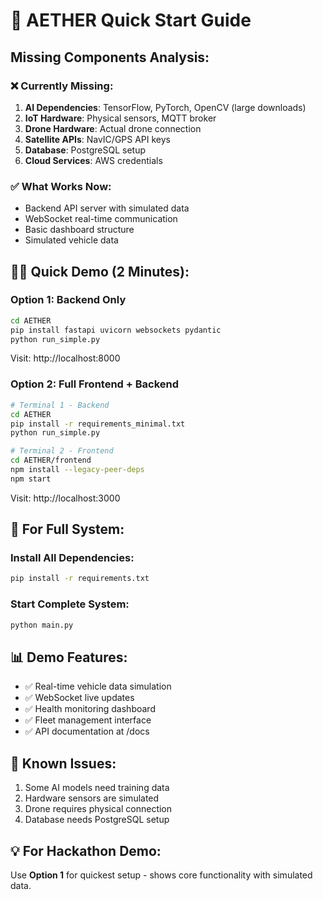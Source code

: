 # 🚀 AETHER Quick Start Guide

## Missing Components Analysis:

### ❌ Currently Missing:
1. **AI Dependencies**: TensorFlow, PyTorch, OpenCV (large downloads)
2. **IoT Hardware**: Physical sensors, MQTT broker
3. **Drone Hardware**: Actual drone connection
4. **Satellite APIs**: NavIC/GPS API keys
5. **Database**: PostgreSQL setup
6. **Cloud Services**: AWS credentials

### ✅ What Works Now:
- Backend API server with simulated data
- WebSocket real-time communication
- Basic dashboard structure
- Simulated vehicle data

## 🏃‍♂️ Quick Demo (2 Minutes):

### Option 1: Backend Only
```bash
cd AETHER
pip install fastapi uvicorn websockets pydantic
python run_simple.py
```
Visit: http://localhost:8000

### Option 2: Full Frontend + Backend
```bash
# Terminal 1 - Backend
cd AETHER
pip install -r requirements_minimal.txt
python run_simple.py

# Terminal 2 - Frontend
cd AETHER/frontend
npm install --legacy-peer-deps
npm start
```
Visit: http://localhost:3000

## 🔧 For Full System:

### Install All Dependencies:
```bash
pip install -r requirements.txt
```

### Start Complete System:
```bash
python main.py
```

## 📊 Demo Features:
- ✅ Real-time vehicle data simulation
- ✅ WebSocket live updates
- ✅ Health monitoring dashboard
- ✅ Fleet management interface
- ✅ API documentation at /docs

## 🚨 Known Issues:
1. Some AI models need training data
2. Hardware sensors are simulated
3. Drone requires physical connection
4. Database needs PostgreSQL setup

## 💡 For Hackathon Demo:
Use **Option 1** for quickest setup - shows core functionality with simulated data.